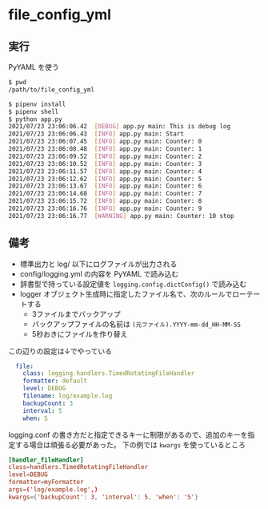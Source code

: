 # file_config_yml

## 実行

PyYAML を使う

```sh
$ pwd
/path/to/file_config_yml

$ pipenv install
$ pipenv shell
$ python app.py
2021/07/23 23:06:06.42  [DEBUG] app.py main: This is debug log
2021/07/23 23:06:06.43  [INFO] app.py main: Start
2021/07/23 23:06:07.45  [INFO] app.py main: Counter: 0
2021/07/23 23:06:08.48  [INFO] app.py main: Counter: 1
2021/07/23 23:06:09.52  [INFO] app.py main: Counter: 2
2021/07/23 23:06:10.52  [INFO] app.py main: Counter: 3
2021/07/23 23:06:11.57  [INFO] app.py main: Counter: 4
2021/07/23 23:06:12.62  [INFO] app.py main: Counter: 5
2021/07/23 23:06:13.67  [INFO] app.py main: Counter: 6
2021/07/23 23:06:14.68  [INFO] app.py main: Counter: 7
2021/07/23 23:06:15.72  [INFO] app.py main: Counter: 8
2021/07/23 23:06:16.76  [INFO] app.py main: Counter: 9
2021/07/23 23:06:16.77  [WARNING] app.py main: Counter: 10 stop
```

## 備考

* 標準出力と log/ 以下にログファイルが出力される
* config/logging.yml の内容を PyYAML で読み込む
* 辞書型で持っている設定値を `logging.config.dictConfig()` で読み込む
* logger オブジェクト生成時に指定したファイル名で、次のルールでローテートする
    * 3ファイルまでバックアップ
    * バックアップファイルの名前は `(元ファイル).YYYY-mm-dd_HH-MM-SS`
    * 5秒おきにファイルを作り替え

この辺りの設定は↓でやっている

```yml
  file:
    class: logging.handlers.TimedRotatingFileHandler
    formatter: default
    level: DEBUG
    filename: log/example.log
    backupCount: 3
    interval: 5
    when: S
```

logging.conf の書き方だと指定できるキーに制限があるので、追加のキーを指定する場合は頑張る必要があった。
下の例では `kwargs` を使っているところ

```conf
[handler_fileHandler]
class=handlers.TimedRotatingFileHandler
level=DEBUG
formatter=myFormatter
args=('log/example.log',)
kwargs={'backupCount': 3, 'interval': 5, 'when': 'S'}
```
